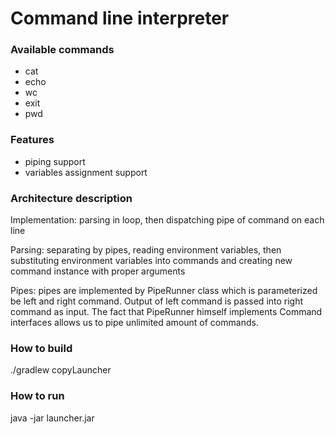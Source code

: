 # Command line interpreter

### Available commands

* cat
* echo
* wc
* exit
* pwd

### Features

* piping support
* variables assignment support

### Architecture description

Implementation: parsing in loop, then dispatching pipe of command on each line

Parsing: separating by pipes, reading environment variables, then substituting environment variables into commands and creating new command instance with proper arguments

Pipes: pipes are implemented by PipeRunner class which is parameterized be left and right command. Output of left command is passed into right command as input. The fact that PipeRunner himself implements Command interfaces allows us to pipe unlimited amount of commands.

### How to build
./gradlew copyLauncher

### How to run
java -jar launcher.jar